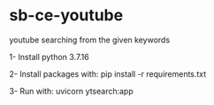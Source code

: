 
# sb-ce-youtube
youtube searching from the given keywords


1- Install python 3.7.16

2- Install packages with: pip install -r requirements.txt

3- Run with: uvicorn ytsearch:app

